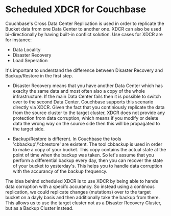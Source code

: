 # Scheduled XDCR for Couchbase

Couchbase's Cross Data Center Replication is used in order to replicate the Bucket data from one Data Center to another one. XDCR can also be used bi-directionally by having built-in conflict solution. Use cases for XDCR are for instance:

* Data Locality
* Disaster Recovery
* Load Seperation

It's important to understand the difference between Disaster Recovery and Backup/Restore in the first step.

* Disaster Recovery means that you have another Data Center which has exaclty the same data and most often also a copy of the whole infrastructure. If the main Data Center fails then it is possible to switch over to the second Data Center. Couchbase supports this scenario directly via XDCR. Given the fact that you continiously replicate the data from the source cluster to the target cluster, XDCR does not provide any protection from data corruption, which means if you modify or delete data the wrong way on the source side then this will be propagated to the target side.

* Backup/Restore is different. In Couchbase the tools 'cbbackup'/'cbrestore' are existent. The tool cbbackup is used in order to make a copy of your bucket. This copy contains the actual state at the point of time when the backup was taken. So let's assume that you perform a differential backup every day, then you can recover the state of your bucket to yesterday's. This helps you to handle data corruption with the accurancy of the backup frequency.

The idea behind scheduled XDCR is to use XDCR by being able to hande data corruption with a specifc accurancy. So instead using a continous replication, we could replicate changes (mutations) over to the target bucket on a dayly basis and then additionally take the backup from there. This allows us to use the target cluster not as a Disaster Recovery Cluster, but as a Backup Cluster instead.
